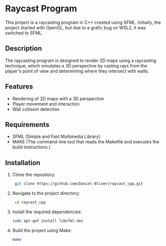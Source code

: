 # Raycast Program

This project is a raycasting program in C++ created using SFML. Initially, the project started with OpenGL, but due to a grafic bug on WSL2, it was switched to SFML.

## Description

The raycasting program is designed to render 2D maps using a raycasting technique, which simulates a 3D perspective by casting rays from the player's point of view and determining where they intersect with walls.

## Features

- Rendering of 2D maps with a 3D perspective
- Player movement and interaction
- Wall collision detection

## Requirements

- SFML (Simple and Fast Multimedia Library)
- MAKE (The command-line tool that reads the Makefile and executes the build instructions.)

## Installation

1. Clone the repository:
   ```sh
	git clone https://github.com/Daniel-0liver/raycast_cpp.git
   ```
2. Navigate to the project directory:
   ```sh
	cd raycast_cpp
   ```
3. Install the required dependencies:
	```sh
	sudo apt-get install libsfml-dev
	```
4. Build the project using Make:
	```sh
	make
	```
 

